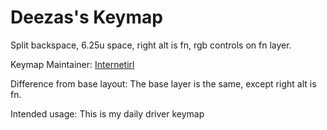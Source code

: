 Deezas's Keymap
===

Split backspace, 6.25u space, right alt is fn, rgb controls on fn layer.

Keymap Maintainer: [Internetirl](https://github.com/internetirl)

Difference from base layout: The base layer is the same, except right alt is fn.

Intended usage: This is my daily driver keymap
